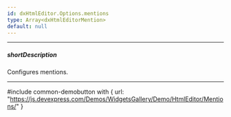 ```yaml
---
id: dxHtmlEditor.Options.mentions
type: Array<dxHtmlEditorMention>
default: null
---
```

---
##### shortDescription
Configures mentions.

---
#include common-demobutton with {
    url: "https://js.devexpress.com/Demos/WidgetsGallery/Demo/HtmlEditor/Mentions/"
}